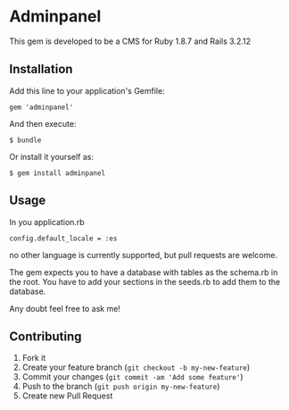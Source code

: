 # Adminpanel

This gem is developed to be a CMS for Ruby 1.8.7 and Rails 3.2.12 

## Installation

Add this line to your application's Gemfile:

    gem 'adminpanel'

And then execute:

    $ bundle

Or install it yourself as:

    $ gem install adminpanel

## Usage

In you application.rb 

    config.default_locale = :es
no other language is currently supported, but pull requests are welcome.

The gem expects you to have a database with tables as the schema.rb in the root. You have to add your sections in the seeds.rb to add them to the database.

Any doubt feel free to ask me!

## Contributing

1. Fork it
2. Create your feature branch (`git checkout -b my-new-feature`)
3. Commit your changes (`git commit -am 'Add some feature'`)
4. Push to the branch (`git push origin my-new-feature`)
5. Create new Pull Request
